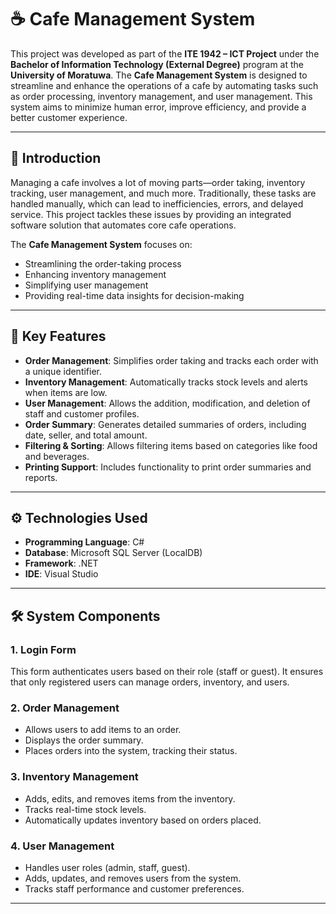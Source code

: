 # ☕ Cafe Management System

This project was developed as part of the **ITE 1942 – ICT Project** under the **Bachelor of Information Technology (External Degree)** program at the **University of Moratuwa**. The **Cafe Management System** is designed to streamline and enhance the operations of a cafe by automating tasks such as order processing, inventory management, and user management. This system aims to minimize human error, improve efficiency, and provide a better customer experience.

---

## 📖 Introduction

Managing a cafe involves a lot of moving parts—order taking, inventory tracking, user management, and much more. Traditionally, these tasks are handled manually, which can lead to inefficiencies, errors, and delayed service. This project tackles these issues by providing an integrated software solution that automates core cafe operations.

The **Cafe Management System** focuses on:
- Streamlining the order-taking process
- Enhancing inventory management
- Simplifying user management
- Providing real-time data insights for decision-making

---

## 🌟 Key Features

- **Order Management**: Simplifies order taking and tracks each order with a unique identifier.
- **Inventory Management**: Automatically tracks stock levels and alerts when items are low.
- **User Management**: Allows the addition, modification, and deletion of staff and customer profiles.
- **Order Summary**: Generates detailed summaries of orders, including date, seller, and total amount.
- **Filtering & Sorting**: Allows filtering items based on categories like food and beverages.
- **Printing Support**: Includes functionality to print order summaries and reports.

---

## ⚙️ Technologies Used

- **Programming Language**: C#
- **Database**: Microsoft SQL Server (LocalDB)
- **Framework**: .NET
- **IDE**: Visual Studio

---

## 🛠️ System Components

### 1. **Login Form**
This form authenticates users based on their role (staff or guest). It ensures that only registered users can manage orders, inventory, and users.

### 2. **Order Management**
- Allows users to add items to an order.
- Displays the order summary.
- Places orders into the system, tracking their status.

### 3. **Inventory Management**
- Adds, edits, and removes items from the inventory.
- Tracks real-time stock levels.
- Automatically updates inventory based on orders placed.

### 4. **User Management**
- Handles user roles (admin, staff, guest).
- Adds, updates, and removes users from the system.
- Tracks staff performance and customer preferences.

---
